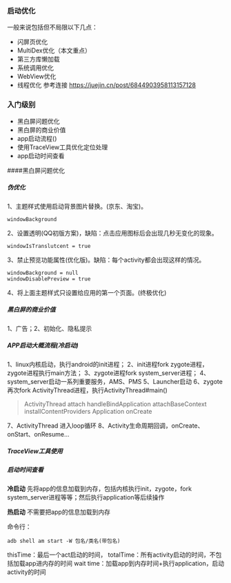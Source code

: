 ### 启动优化

一般来说包括但不局限以下几点：
- 闪屏页优化
- MultiDex优化（本文重点）
- 第三方库懒加载
- 系统调用优化
- WebView优化
- 线程优化
参考连接
<https://juejin.cn/post/6844903958113157128>

### 入门级别

- 黑白屏问题优化
- 黑白屏的商业价值
- app启动流程()
- 使用TraceView工具优化定位处理
- app启动时间查看

####黑白屏问题优化

#####    伪优化
1、主题样式使用启动背景图片替换。(京东、淘宝)。
```
windowBackground
```
2、设置透明(QQ初版方案)，缺陷：点击应用图标后会出现几秒无变化的现象。
```
windowIsTranslutcent = true
```
3、禁止预览功能属性(优化版)。缺陷：每个activity都会出现这样的情况。
```
windowBackground = null
windowDisablePreview = true
```
4、将上面主题样式只设置给应用的第一个页面。(终极优化)


##### 黑白屏的商业价值
1、广告；2、初始化、隐私提示

##### APP启动大概流程(冷启动) 
[](../framework/启动流程.md)

1、linux内核启动，执行android的init进程；
2、init进程fork zygote进程，zygote进程执行main方法；
3、zygote进程fork system_server进程；
4、system_server启动一系列重要服务，AMS、PMS
5、Launcher启动
6、zygote再次fork ActivityThread进程，执行ActivityThread#main()
> ActivityThread attach 
> handleBindApplication 
> attachBaseContext 
> installContentProviders 
> Application onCreate

7、ActivityThread 进入loop循环
8、Activity生命周期回调，onCreate、onStart、onResume...


##### TraceView工具使用

##### 启动时间查看

**冷启动**
先将app的信息加载到内存，包括内核执行init，zygote，fork system_server进程等等；然后执行application等后续操作

**热启动**
不需要把app的信息加载到内存

命令行：
```
adb shell am start -W 包名/类名(带包名)
```
thisTime：最后一个act启动的时间，
totalTime：所有activity启动的时间，不包括加载app进内存的时间
wait time：加载app到内存时间+执行application，启动activity的时间